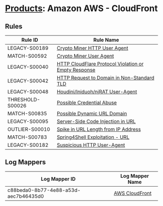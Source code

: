 # [Products](README.md): Amazon AWS - CloudFront

## Rules

|Rule ID|Rule Name|
|----|----|
|LEGACY-S00189|[Crypto Miner HTTP User Agent](../rules/LEGACY-S00189.md)|
|MATCH-S00592|[Crypto Miner User Agent](../rules/MATCH-S00592.md)|
|LEGACY-S00040|[HTTP CloudFlare Protocol Violation or Empty Response](../rules/LEGACY-S00040.md)|
|LEGACY-S00042|[HTTP Request to Domain in Non-Standard TLD](../rules/LEGACY-S00042.md)|
|LEGACY-S00048|[Houdini/Iniduoh/njRAT User-Agent](../rules/LEGACY-S00048.md)|
|THRESHOLD-S00026|[Possible Credential Abuse](../rules/THRESHOLD-S00026.md)|
|MATCH-S00835|[Possible Dynamic URL Domain](../rules/MATCH-S00835.md)|
|LEGACY-S00095|[Server-Side Code Injection in URL](../rules/LEGACY-S00095.md)|
|OUTLIER-S00010|[Spike in URL Length from IP Address](../rules/OUTLIER-S00010.md)|
|MATCH-S00783|[Spring4Shell Exploitation - URL](../rules/MATCH-S00783.md)|
|LEGACY-S00182|[Suspicious HTTP User-Agent](../rules/LEGACY-S00182.md)|


## Log Mappers

|Log Mapper ID|Log Mapper Name|
|----|----|
|c88beda0-8b77-4e88-a53d-aec7b46435d0|[AWS CloudFront](../mappings/c88beda0-8b77-4e88-a53d-aec7b46435d0.md)|


